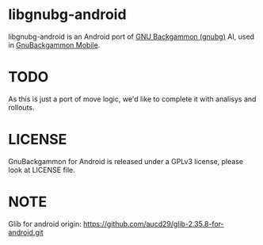# libgnubg-android

libgnubg-android is an Android port of [GNU Backgammon (gnubg)](http://www.gnubg.org/) AI,
used in [GnuBackgammon Mobile](http://github.com/alcacoop/libgnubg-android).

# TODO

As this is just a port of move logic, we'd like to complete it with analisys and rollouts.

# LICENSE

GnuBackgammon for Android is released under a GPLv3 license, please look at LICENSE file.

# NOTE
Glib for android origin:  https://github.com/aucd29/glib-2.35.8-for-android.git
